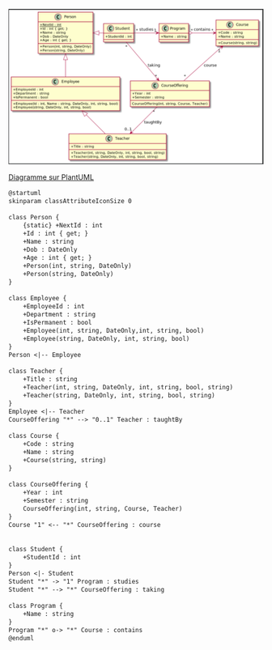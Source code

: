 ![Diagramme de classes](CollegeLib.png)

[Diagramme sur PlantUML](https://www.plantuml.com/plantuml/uml/bLB1Rjim3BthAmYVbjKkkcjN5EsQ7N9f2wIN7HMRTOLOKY3Hm3BF_pvP2e78CJ3q9l7nFRv7yC6JTDJhJlYzCWVff8Qwazu_4ZcrwmatjJLRzGVXHeY8m2iwRmqC0W1W20AawX6kdl4tRHgu1MKeGbVyWm5QfEymflApr1W07mQODfNMTXSgQqduOhfZgZssk4XFuxy4e3nfbC3CLTPoYOwSuQS-TFQ824DYy3yFiCQm4T9eQEPtuyC8BKr2TjPskSookpAhJgmLp7WN55ZYZ28bXBk_LGLCvcnlAEiFT1pjJL4tt_UfXMt-ToR_LZdzKynHiD5ecssA9zixZo_lxpZrGV6rWAgwX-Bc-lfRmLt1Fyc-_Q0VHuwPU9pooJPPoEKxInpsVMQDDJClhFqBfJi_Yorgz8Gk5y-v-MeJLdAQQM8gGH4otbLLZ3sRVWjrB0XsjwM-GKDiw_JbayskWdi5S-9Qx-EuLsTR9_NaFe0AFJVnxfVDaDo71tjXaM5frwDWU5AocMACPKWguyK3cgRNtJy0)

````plantuml
@startuml
skinparam classAttributeIconSize 0

class Person {
    {static} +NextId : int
    +Id : int { get; }
    +Name : string
    +Dob : DateOnly
    +Age : int { get; }
    +Person(int, string, DateOnly)
    +Person(string, DateOnly)
}

class Employee {
    +EmployeeId : int
    +Department : string
    +IsPermanent : bool
    +Employee(int, string, DateOnly,int, string, bool) 
    +Employee(string, DateOnly, int, string, bool) 
}
Person <|-- Employee

class Teacher {
    +Title : string
    +Teacher(int, string, DateOnly, int, string, bool, string)
    +Teacher(string, DateOnly, int, string, bool, string)
}
Employee <|-- Teacher
CourseOffering "*" --> "0..1" Teacher : taughtBy

class Course {
    +Code : string
    +Name : string
    +Course(string, string)
}

class CourseOffering {
    +Year : int
    +Semester : string
    CourseOffering(int, string, Course, Teacher)
}
Course "1" <-- "*" CourseOffering : course


class Student {
    +StudentId : int
}
Person <|- Student
Student "*" -> "1" Program : studies
Student "*" --> "*" CourseOffering : taking

class Program {
    +Name : string
}
Program "*" o-> "*" Course : contains
@enduml
````